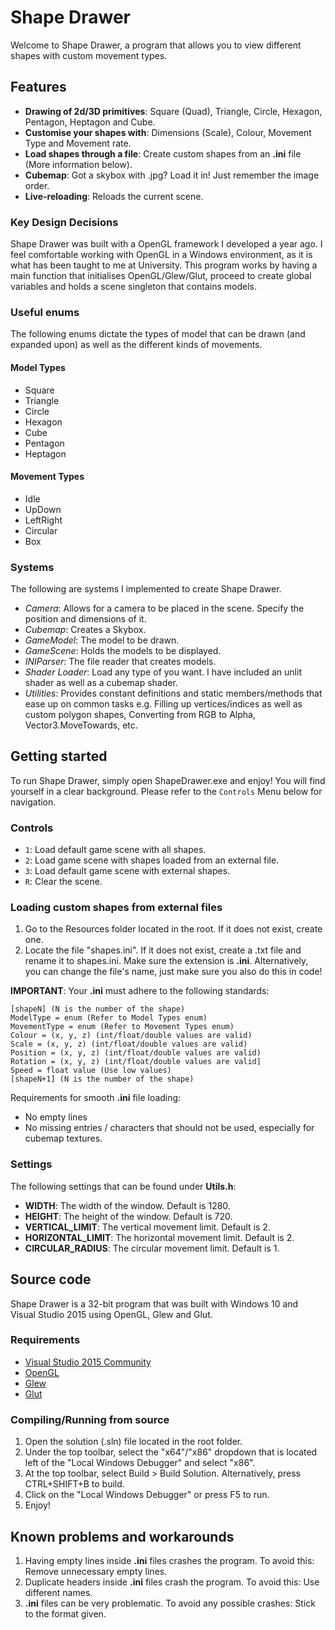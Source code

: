 # Shape Drawer

Welcome to Shape Drawer, a program that allows you to view different shapes with custom movement types.

## Features

- **Drawing of 2d/3D primitives**: Square (Quad), Triangle, Circle, Hexagon, Pentagon, Heptagon and Cube.
- **Customise your shapes with**: Dimensions (Scale), Colour, Movement Type and Movement rate.
- **Load shapes through a file**: Create custom shapes from an **.ini** file (More information below).
- **Cubemap**: Got a skybox with .jpg? Load it in! Just remember the image order.
- **Live-reloading**: Reloads the current scene.

### Key Design Decisions

Shape Drawer was built with a OpenGL framework I developed a year ago. I feel comfortable working with OpenGL in a Windows environment, as it is what has been taught to me at University. This program works by having a main function that initialises OpenGL/Glew/Glut, proceed to create global variables and holds a scene singleton that contains models.

### Useful enums

The following enums dictate the types of model that can be drawn (and expanded upon) as well as the different kinds of movements.

#### Model Types

- Square
- Triangle
- Circle
- Hexagon
- Cube
- Pentagon
- Heptagon

#### Movement Types

- Idle
- UpDown
- LeftRight
- Circular
- Box

### Systems

The following are systems I implemented to create Shape Drawer.

- *Camera*: Allows for a camera to be placed in the scene. Specify the position and dimensions of it.
- *Cubemap*: Creates a Skybox.
- *GameModel*: The model to be drawn.
- *GameScene*: Holds the models to be displayed.
- *INIParser*: The file reader that creates models.
- *Shader Loader*: Load any type of you want. I have included an unlit shader as well as a cubemap shader.
- *Utilities*: Provides constant definitions and static members/methods that ease up on common tasks e.g. Filling up vertices/indices as well as custom polygon shapes, Converting from RGB to Alpha, Vector3.MoveTowards, etc.

## Getting started

To run Shape Drawer, simply open ShapeDrawer.exe and enjoy! You will find yourself in a clear background. Please refer to the `Controls` Menu below for navigation.

### Controls

- `1`: Load default game scene with all shapes.
- `2`: Load game scene with shapes loaded from an external file.
- `3`: Load default game scene with external shapes.
- `R`: Clear the scene.

### Loading custom shapes from external files

1. Go to the Resources folder located in the root. If it does not exist, create one.
2. Locate the file "shapes.ini". If it does not exist, create a .txt file and rename it to shapes.ini. Make sure the extension is **.ini**. Alternatively, you can change the file's name, just make sure you also do this in code!

**IMPORTANT**: Your **.ini** must adhere to the following standards:

```text
[shapeN] (N is the number of the shape)
ModelType = enum (Refer to Model Types enum)
MovementType = enum (Refer to Movement Types enum)
Colour = (x, y, z) (int/float/double values are valid)
Scale = (x, y, z) (int/float/double values are valid)
Position = (x, y, z) (int/float/double values are valid)
Rotation = (x, y, z) (int/float/double values are valid]
Speed = float value (Use low values)
[shapeN+1] (N is the number of the shape)
```

Requirements for smooth **.ini** file loading:

- No empty lines
- No missing entries / characters that should not be used, especially for cubemap textures.

### Settings

The following settings that can be found under **Utils.h**:

- **WIDTH**: The width of the window. Default is 1280.
- **HEIGHT**: The height of the window. Default is 720.
- **VERTICAL_LIMIT**: The vertical movement limit. Default is 2.
- **HORIZONTAL_LIMIT**: The horizontal movement limit. Default is 2.
- **CIRCULAR_RADIUS**: The circular movement limit. Default is 1.

## Source code

Shape Drawer is a 32-bit program that was built with Windows 10 and Visual Studio 2015 using OpenGL, Glew and Glut.

### Requirements

- [Visual Studio 2015 Community](https://www.visualstudio.com/vs/older-downloads/)
- [OpenGL](https://www.khronos.org/opengl/wiki/Getting_Started#Downloading_OpenGL/)
- [Glew](http://glew.sourceforge.net/install.html/)
- [Glut](https://www.opengl.org/resources/libraries/glut/)

### Compiling/Running from source

1. Open the solution (.sln) file located in the root folder.
2. Under the top toolbar, select the "x64"/"x86" dropdown that is located left of the "Local Windows Debugger" and select "x86".
3. At the top toolbar, select Build > Build Solution. Alternatively, press CTRL+SHIFT+B to build.
4. Click on the "Local Windows Debugger" or press F5 to run.
5. Enjoy!

## Known problems and workarounds

1. Having empty lines inside **.ini** files crashes the program. To avoid this: Remove unnecessary empty lines.
2. Duplicate headers inside **.ini** files crash the program. To avoid this: Use different names.
3. **.ini** files can be very problematic. To avoid any possible crashes: Stick to the format given.
